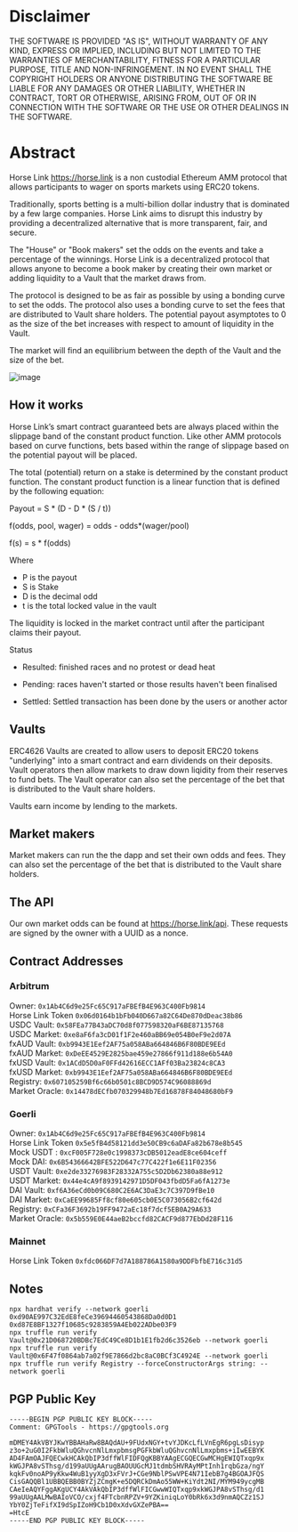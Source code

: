 # Disclaimer

THE SOFTWARE IS PROVIDED "AS IS", WITHOUT WARRANTY OF ANY KIND, EXPRESS OR IMPLIED, INCLUDING BUT NOT LIMITED TO THE WARRANTIES OF MERCHANTABILITY, FITNESS FOR A PARTICULAR PURPOSE, TITLE AND NON-INFRINGEMENT. IN NO EVENT SHALL THE COPYRIGHT HOLDERS OR ANYONE DISTRIBUTING THE SOFTWARE BE LIABLE FOR ANY DAMAGES OR OTHER LIABILITY, WHETHER IN CONTRACT, TORT OR OTHERWISE, ARISING FROM, OUT OF OR IN CONNECTION WITH THE SOFTWARE OR THE USE OR OTHER DEALINGS IN THE SOFTWARE.

# Abstract

Horse Link https://horse.link is a non custodial Ethereum AMM protocol that allows participants to wager on sports markets using ERC20 tokens.

Traditionally, sports betting is a multi-billion dollar industry that is dominated by a few large companies. Horse Link aims to disrupt this industry by providing a decentralized alternative that is more transparent, fair, and secure.

The "House" or "Book makers" set the odds on the events and take a percentage of the winnings. Horse Link is a decentralized protocol that allows anyone to become a book maker by creating their own market or adding liquidity to a Vault that the market draws from.

The protocol is designed to be as fair as possible by using a bonding curve to set the odds. The protocol also uses a bonding curve to set the fees that are distributed to Vault share holders. The potential payout asymptotes to 0 as the size of the bet increases with respect to amount of liquidity in the Vault.

The market will find an equilibrium between the depth of the Vault and the size of the bet.

![image](https://user-images.githubusercontent.com/8411406/219231046-c3388f69-f48d-4042-ba0b-bcc0f3dbe685.png)

## How it works

Horse Link’s smart contract guaranteed bets are always placed within the slippage band of the constant product function. Like other AMM protocols based on curve functions, bets based within the range of slippage based on the potential payout will be placed.

The total (potential) return on a stake is determined by the constant product function. The constant product function is a linear function that is defined by the following equation:

Payout = S \* (D - D \* (S / t))

f(odds, pool, wager) = odds - odds\*(wager/pool)

f(s) = s \* f(odds)

Where

- P is the payout
- S is Stake
- D is the decimal odd
- t is the total locked value in the vault

The liquidity is locked in the market contract until after the participant claims their payout.

Status

- Resulted: finished races and no protest or dead heat

- Pending: races haven't started or those results haven't been finalised

- Settled: Settled transaction has been done by the users or another actor

## Vaults

ERC4626 Vaults are created to allow users to deposit ERC20 tokens "underlying" into a smart contract and earn dividends on their deposits. Vault operators then allow markets to draw down liqidity from their reserves to fund bets. The Vault operator can also set the percentage of the bet that is distributed to the Vault share holders.

Vaults earn income by lending to the markets.

## Market makers

Market makers can run the the dapp and set their own odds and fees. They can also set the percentage of the bet that is distributed to the Vault share holders.

## The API

Our own market odds can be found at https://horse.link/api. These requests are signed by the owner with a UUID as a nonce.

## Contract Addresses

### Arbitrum

Owner: `0x1Ab4C6d9e25Fc65C917aFBEfB4E963C400Fb9814`  
Horse Link Token `0x06d0164b1bFb040D667a82C64De870dDeac38b86`  
USDC Vault: `0x58FEa77B43aDC70d8f077598320aF6BE87135768`  
USDC Market: `0xe8aF6fa3cD01f1F2e460aBB69e054B0eF9e2d07A`  
fxAUD Vault: `0xb9943E1Eef2AF75a058ABa664846B6F80BDE9EEd`  
fxAUD Market: `0xDeEE4529E2825bae459e27866f911d188e6b54A0`  
fxUSD Vault: `0x1ACdD5D0aF0FFd42616ECC1AFf03Ba23824c8CA3`  
fxUSD Market: `0xb9943E1Eef2AF75a058ABa664846B6F80BDE9EEd`  
Registry: `0x607105259Bf6c66b0501c8BCD9D574C96088869d`  
Market Oracle: `0x14478dECfb070329948b7Ed16878F84048680bF9`

### Goerli

Owner: `0x1Ab4C6d9e25Fc65C917aFBEfB4E963C400Fb9814`  
Horse Link Token `0x5e5fB4d58121dd3e50CB9c6aDAFa82b678e8b545`  
Mock USDT : `0xcF005F728e0c1998373cDB5012eadE8ce604ceff`  
Mock DAI: `0x6B54366642BFE522D647c77C422f1e6E11F02356`  
USDT Vault: `0xe2de33276983F28332A755c5D2Db62380a88e912`  
USDT Market: `0x44e4cA9f8939142971D5DF043fbdD5Fa6fA1273e`  
DAI Vault: `0xf6A36eCd0b09C680C2E6AC3DaE3c7C397D9fBe10`  
DAI Market: `0xCaEE99685Ff8cf80e605cb0E5C073056B2cf642d`  
Registry: `0xCFa36F3692b19FF9472aEc18f7dcf5EB0A29A633`  
Market Oracle: `0x5b559E0E44aeB2bccfd82CACF9d877EbDd28F116`

### Mainnet

Horse Link Token `0xfdc066DF7d7A188786A1580a9DDFbfbE716c31d5`

## Notes

`npx hardhat verify --network goerli 0xd90AE997C32EdE8feCe39694460543868Da0d0D1 0xd87E8BF1327f10685c9283859A4Eb022ADbe03F9`  
`npx truffle run verify Vault@0x21D068720BDBc7EdC49Ce8D1b1E1fb2d6c3526eb --network goerli`  
`npx truffle run verify Vault@0x6F47f0864ab7a02f9E7866d2bc8aC0BCf3C4924E --network goerli`  
`npx truffle run verify Registry --forceConstructorArgs string: --network goerli`

## PGP Public Key

```text
-----BEGIN PGP PUBLIC KEY BLOCK-----
Comment: GPGTools - https://gpgtools.org

mDMEY4AkVBYJKwYBBAHaRw8BAQdAU+9FUdxNGY+tvYJDKcLfLVnEgR6pgLsDisyp
z3o+2uG0I2FkbWluQGhvcnNlLmxpbmsgPGFkbWluQGhvcnNlLmxpbms+iIwEEBYK
AD4FAmOAJFQECwkHCAkQbIP3dffWlFIDFQgKBBYAAgECGQECGwMCHgEWIQTxqp9x
kWGJPA8vSThsg/d199aUUgAArugBAOUUGcMJ1tdmbSHVRAyMPtInh1rqbGza/ngY
kqkFv0noAP9yKkw4WuB1yyXgD3xFVrJ+CGe9NblPSwVPE4N71IebB7g4BGOAJFQS
CisGAQQBl1UBBQEBB0BYZjZCmgK+e5DQRCkDmAo55WW+KiYdt2NI/MYM949ycgMB
CAeIeAQYFggAKgUCY4AkVAkQbIP3dffWlFICGwwWIQTxqp9xkWGJPA8vSThsg/d1
99aUUgAALMwBAIoVCO/cxjf4FTcbnRPZV+9YZKiniqLoY0bRk6x3d9nmAQCZz1SJ
YbY0ZjTeFifXI9dSpIZoH9Cb1D0xXdvGXZePBA==
=HtcE
-----END PGP PUBLIC KEY BLOCK-----
```
